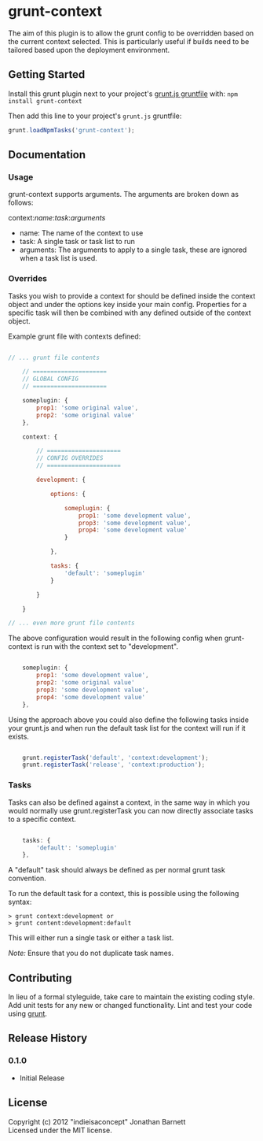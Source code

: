 # grunt-context

The aim of this plugin is to allow the grunt config to be overridden based on the current context selected. This is particularly useful if builds need to be tailored based upon the deployment environment.

## Getting Started
Install this grunt plugin next to your project's [grunt.js gruntfile][getting_started] with: `npm install grunt-context`

Then add this line to your project's `grunt.js` gruntfile:

```javascript
grunt.loadNpmTasks('grunt-context');
```

[grunt]: https://github.com/cowboy/grunt
[getting_started]: https://github.com/cowboy/grunt/blob/master/docs/getting_started.md

## Documentation

### Usage

grunt-context supports arguments. The arguments are broken down as follows:

context:*name*:*task*:*arguments*

+ name: The name of the context to use
+ task: A single task or task list to run
+ arguments: The arguments to apply to a single task, these are ignored when a task list is used.

### Overrides

Tasks you wish to provide a context for should be defined inside the context object and under the options key inside your main config. Properties for a specific task will then be combined with any defined outside of the context object.

Example grunt file with contexts defined:

```javascript

// ... grunt file contents

    // =====================
    // GLOBAL CONFIG
    // =====================

    someplugin: {
        prop1: 'some original value',
        prop2: 'some original value'
    },

    context: {

        // =====================
        // CONFIG OVERRIDES
        // =====================

        development: {

            options: {

                someplugin: {
                    prop1: 'some development value',
                    prop3: 'some development value',
                    prop4: 'some development value'
                }

            },

            tasks: {
                'default': 'someplugin'
            }

        }

    }

// ... even more grunt file contents

```

The above configuration would result in the following config when grunt-context is run with the context set to "development".

```javascript

    someplugin: {
        prop1: 'some development value',
        prop2: 'some original value'        
        prop3: 'some development value',
        prop4: 'some development value'
    },

```

Using the approach above you could also define the following tasks inside your grunt.js and when run the default task list for the context will run if it exists.

```javascript

    grunt.registerTask('default', 'context:development');
    grunt.registerTask('release', 'context:production');

```    

### Tasks

Tasks can also be defined against a context, in the same way in which you would normally use grunt.registerTask you can now directly associate tasks to a specific context.

```javascript

    tasks: {
        'default': 'someplugin'
    },

```

A "default" task should always be defined as per normal grunt task convention.

To run the default task for a context, this is possible using the following syntax:

```
> grunt context:development or
> grunt content:development:default
```

This will either run a single task or either a task list.

*Note:* Ensure that you do not duplicate task names.

## Contributing
In lieu of a formal styleguide, take care to maintain the existing coding style. Add unit tests for any new or changed functionality. Lint and test your code using [grunt][grunt].

## Release History

### 0.1.0
+ Initial Release

## License
Copyright (c) 2012 "indieisaconcept" Jonathan Barnett  
Licensed under the MIT license.